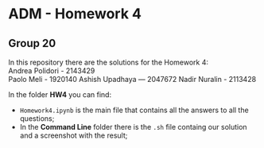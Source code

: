 # ADM - Homework 4
## Group 20
In this repository there are the solutions for the Homework 4:   
Andrea Polidori - 2143429  
Paolo Meli - 1920140
Ashish Upadhaya — 2047672
Nadir Nuralin - 2113428

In the folder **HW4** you can find:
- `Homework4.ipynb` is the main file that contains all the answers to all the questions;
- In the **Command Line** folder there is the `.sh` file containg our solution and a screenshot with the result;

